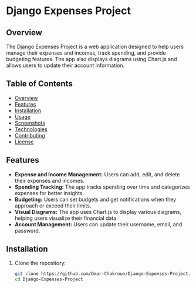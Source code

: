 # Django Expenses Project

## Overview
The Django Expenses Project is a web application designed to help users manage their expenses and incomes, track spending, and provide budgeting features. The app also displays diagrams using Chart.js and allows users to update their account information.

## Table of Contents
- [Overview](#overview)
- [Features](#features)
- [Installation](#installation)
- [Usage](#usage)
- [Screenshots](#screenshots)
- [Technologies](#technologies)
- [Contributing](#contributing)
- [License](#license)

## Features
- **Expense and Income Management:** Users can add, edit, and delete their expenses and incomes.
- **Spending Tracking:** The app tracks spending over time and categorizes expenses for better insights.
- **Budgeting:** Users can set budgets and get notifications when they approach or exceed their limits.
- **Visual Diagrams:** The app uses Chart.js to display various diagrams, helping users visualize their financial data.
- **Account Management:** Users can update their username, email, and password.

## Installation
1. Clone the repository:
   ```bash
   git clone https://github.com/Omar-Chakroun/Django-Expenses-Project.git
   cd Django-Expenses-Project
